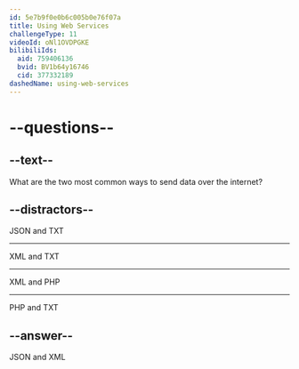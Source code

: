 ```yaml
---
id: 5e7b9f0e0b6c005b0e76f07a
title: Using Web Services
challengeType: 11
videoId: oNl1OVDPGKE
bilibiliIds:
  aid: 759406136
  bvid: BV1b64y16746
  cid: 377332189
dashedName: using-web-services
---
```


# --questions--

## --text--

What are the two most common ways to send data over the internet?

## --distractors--

JSON and TXT

---

XML and TXT

---

XML and PHP

---

PHP and TXT

## --answer--

JSON and XML


